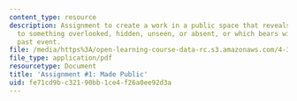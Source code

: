 ```yaml
---
content_type: resource
description: Assignment to create a work in a public space that reveals or draws attention
  to something overlooked, hidden, unseen, or absent, or which bears witness to a
  past event.
file: /media/https%3A/open-learning-course-data-rc.s3.amazonaws.com/4-302-bsad-foundations-in-the-visual-arts-fall-2003/fe71cd9bc32190bb1ce4f26a0ee92d3a_i_made_public_fo3.pdf
file_type: application/pdf
resourcetype: Document
title: 'Assignment #1: Made Public'
uid: fe71cd9b-c321-90bb-1ce4-f26a0ee92d3a
---
```

